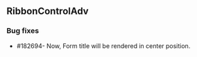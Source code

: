 ## RibbonControlAdv

### Bug fixes

* \#182694- Now, Form title will be rendered in center position.